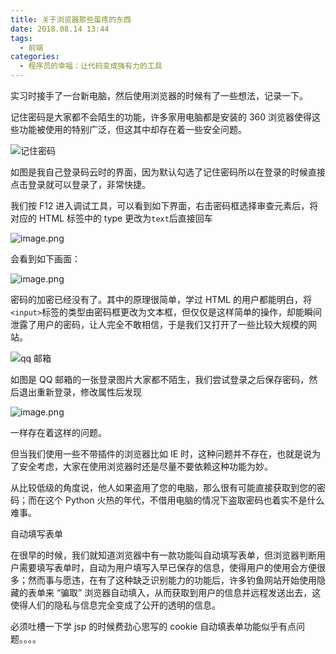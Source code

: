 ```yaml
---
title: 关于浏览器那些蛋疼的东西
date: 2018.08.14 13:44
tags:
  - 前端
categories:
  - 程序员的幸福：让代码变成强有力的工具
---
```

实习时接手了一台新电脑，然后使用浏览器的时候有了一些想法，记录一下。

记住密码是大家都不会陌生的功能，许多家用电脑都是安装的 360 浏览器使得这些功能被使用的特别广泛，但这其中却存在着一些安全问题。

![记住密码](./images/guan-yu-liu-lan-qi-na-xie-dan-teng-de-dong-xi/1.webp)

如图是我自己登录码云时的界面，因为默认勾选了记住密码所以在登录的时候直接点击登录就可以登录了，非常快捷。

我们按 F12 进入调试工具，可以看到如下界面，右击密码框选择审查元素后，将对应的 HTML 标签中的 type 更改为`text`后直接回车

![image.png](./images/guan-yu-liu-lan-qi-na-xie-dan-teng-de-dong-xi/2.webp)

会看到如下画面：

![image.png](./images/guan-yu-liu-lan-qi-na-xie-dan-teng-de-dong-xi/3.webp)


密码的加密已经没有了。其中的原理很简单，学过 HTML 的用户都能明白，将`<input>`标签的类型由密码框更改为文本框，但仅仅是这样简单的操作，却能瞬间泄露了用户的密码，让人完全不敢相信，于是我们又打开了一些比较大规模的网站。

![qq 邮箱](./images/guan-yu-liu-lan-qi-na-xie-dan-teng-de-dong-xi/4.webp)

如图是 QQ 邮箱的一张登录图片大家都不陌生，我们尝试登录之后保存密码，然后退出重新登录，修改属性后发现

![image.png](./images/guan-yu-liu-lan-qi-na-xie-dan-teng-de-dong-xi/5.webp)

一样存在着这样的问题。

但当我们使用一些不带插件的浏览器比如 IE 时，这种问题并不存在，也就是说为了安全考虑，大家在使用浏览器时还是尽量不要依赖这种功能为妙。

从比较低级的角度说，他人如果盗用了您的电脑，那么很有可能直接获取到您的密码；而在这个 Python 火热的年代，不借用电脑的情况下盗取密码也着实不是什么难事。

自动填写表单

在很早的时候，我们就知道浏览器中有一款功能叫自动填写表单，但浏览器判断用户需要填写表单时，自动为用户填写入早已保存的信息，使得用户的使用会方便很多；然而事与愿违，在有了这种缺乏识别能力的功能后，许多钓鱼网站开始使用隐藏的表单来 “骗取” 浏览器自动填入，从而获取到用户的信息并远程发送出去，这使得人们的隐私与信息完全变成了公开的透明的信息。

必须吐槽一下学 jsp 的时候费劲心思写的 cookie 自动填表单功能似乎有点问题。。。。
